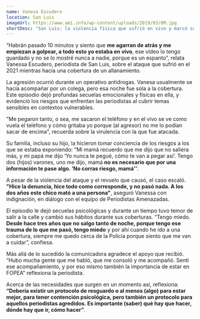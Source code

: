 ```yaml
---
name: Vanesa Escudero
location: San Luis
imageUrl: https://www.ami.info/wp-content/uploads/2019/03/8M.jpg
shortDesc: "San Luis: la violencia física que sufrió en vivo y marcó su carrera"
---
```


“Habrán pasado 10 minutos y siento que **me agarran de atrás y me empiezan a golpear, a todo esto yo estaba en vivo**, ese vídeo lo tengo guardado y no se lo mostré nunca a nadie, porque es un espanto”, relata Vanessa Escudero, periodista de San Luis, sobre el ataque que sufrió en el 2021 mientras hacía una cobertura de un allanamiento. 

La agresión ocurrió durante un operativo antidrogas. Vanesa usualmente se hacía acompañar por un colega, pero esa noche fue sola a la cobertura. Este episodio dejó profundas secuelas emocionales y físicas en ella, y evidenció los riesgos que enfrentan las periodistas al cubrir temas sensibles en contextos vulnerables.

"Me pegaron tanto, o sea, me sacaron el teléfono y en el vivo se ve como vuela el teléfono y cómo gritaba yo porque (al agresor) no me lo podían sacar de encima", recuerda sobre la virulencia con la que fue atacada.

Su familia, incluso su hijo, la hicieron tomar conciencia de los riesgos a los que se estaba exponiendo: “Mi mamá recuerdo que me dijo que no saliera más, y mi papá me dijo ‘Yo nunca te pegué, cómo te van a pegar así’. Tengo dos (hijos) varones, uno me dijo, mamá **no es necesario que por una información te pase algo. ‘No corras riesgo, mamá’**”.

A pesar de la violencia del ataque y el revuelo que causó, el caso escaló. **"Hice la denuncia, hice todo como corresponde, y no pasó nada. A los dos años este chico mató a una persona"**, aseguró Vanessa con indignación, en diálogo con el equipo de Periodistas Amenazadas.

El episodio le dejó secuelas psicológicas y durante un tiempo tuvo temor de salir a la calle y cambió sus hábitos durante sus coberturas. “Tengo miedo. **Desde hace tres años que no salgo tanto de noche, porque tengo ese trauma de lo que me pasó, tengo miedo** y por ahí cuando he ido a una cobertura, siempre me quedo cerca de la Policía porque siento que me van a cuidar”, confiesa.

Más allá de lo sucedido la comunicadora agradece el apoyo que recibió. “Hubo mucha gente que me habló, que me consoló y me acompañó. Sentí ese acompañamiento, y por eso mismo también la importancia de estar en FOPEA” reflexiona la periodista.

Acerca de las necesidades que surgen en un momento así, reflexiona: **“Debería existir un protocolo de resguardo o al menos (algo) para estar mejor, para tener contención psicológica, pero también un protocolo para aquellos periodistas agredidos. Es importante (saber) qué hay que hacer, dónde hay que ir, cómo hacer”**.
